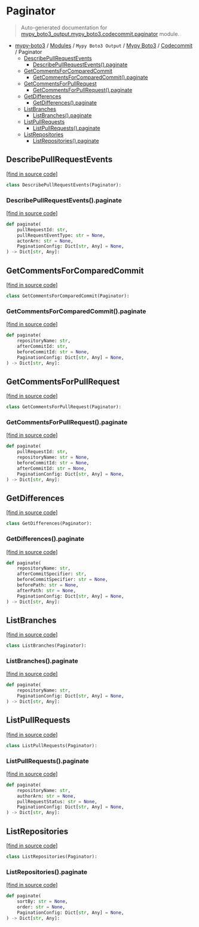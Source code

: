 # Paginator

> Auto-generated documentation for [mypy_boto3_output.mypy_boto3.codecommit.paginator](https://github.com/vemel/mypy_boto3/blob/master/mypy_boto3_output/mypy_boto3/codecommit/paginator.py) module.

- [mypy-boto3](../../../README.md#mypy_boto3) / [Modules](../../../MODULES.md#mypy-boto3-modules) / `Mypy Boto3 Output` / [Mypy Boto3](../index.md#mypy-boto3) / [Codecommit](index.md#codecommit) / Paginator
    - [DescribePullRequestEvents](#describepullrequestevents)
        - [DescribePullRequestEvents().paginate](#describepullrequesteventspaginate)
    - [GetCommentsForComparedCommit](#getcommentsforcomparedcommit)
        - [GetCommentsForComparedCommit().paginate](#getcommentsforcomparedcommitpaginate)
    - [GetCommentsForPullRequest](#getcommentsforpullrequest)
        - [GetCommentsForPullRequest().paginate](#getcommentsforpullrequestpaginate)
    - [GetDifferences](#getdifferences)
        - [GetDifferences().paginate](#getdifferencespaginate)
    - [ListBranches](#listbranches)
        - [ListBranches().paginate](#listbranchespaginate)
    - [ListPullRequests](#listpullrequests)
        - [ListPullRequests().paginate](#listpullrequestspaginate)
    - [ListRepositories](#listrepositories)
        - [ListRepositories().paginate](#listrepositoriespaginate)

## DescribePullRequestEvents

[[find in source code]](https://github.com/vemel/mypy_boto3/blob/master/mypy_boto3_output/mypy_boto3/codecommit/paginator.py#L9)

```python
class DescribePullRequestEvents(Paginator):
```

### DescribePullRequestEvents().paginate

[[find in source code]](https://github.com/vemel/mypy_boto3/blob/master/mypy_boto3_output/mypy_boto3/codecommit/paginator.py#L12)

```python
def paginate(
    pullRequestId: str,
    pullRequestEventType: str = None,
    actorArn: str = None,
    PaginationConfig: Dict[str, Any] = None,
) -> Dict[str, Any]:
```

## GetCommentsForComparedCommit

[[find in source code]](https://github.com/vemel/mypy_boto3/blob/master/mypy_boto3_output/mypy_boto3/codecommit/paginator.py#L22)

```python
class GetCommentsForComparedCommit(Paginator):
```

### GetCommentsForComparedCommit().paginate

[[find in source code]](https://github.com/vemel/mypy_boto3/blob/master/mypy_boto3_output/mypy_boto3/codecommit/paginator.py#L25)

```python
def paginate(
    repositoryName: str,
    afterCommitId: str,
    beforeCommitId: str = None,
    PaginationConfig: Dict[str, Any] = None,
) -> Dict[str, Any]:
```

## GetCommentsForPullRequest

[[find in source code]](https://github.com/vemel/mypy_boto3/blob/master/mypy_boto3_output/mypy_boto3/codecommit/paginator.py#L35)

```python
class GetCommentsForPullRequest(Paginator):
```

### GetCommentsForPullRequest().paginate

[[find in source code]](https://github.com/vemel/mypy_boto3/blob/master/mypy_boto3_output/mypy_boto3/codecommit/paginator.py#L38)

```python
def paginate(
    pullRequestId: str,
    repositoryName: str = None,
    beforeCommitId: str = None,
    afterCommitId: str = None,
    PaginationConfig: Dict[str, Any] = None,
) -> Dict[str, Any]:
```

## GetDifferences

[[find in source code]](https://github.com/vemel/mypy_boto3/blob/master/mypy_boto3_output/mypy_boto3/codecommit/paginator.py#L49)

```python
class GetDifferences(Paginator):
```

### GetDifferences().paginate

[[find in source code]](https://github.com/vemel/mypy_boto3/blob/master/mypy_boto3_output/mypy_boto3/codecommit/paginator.py#L52)

```python
def paginate(
    repositoryName: str,
    afterCommitSpecifier: str,
    beforeCommitSpecifier: str = None,
    beforePath: str = None,
    afterPath: str = None,
    PaginationConfig: Dict[str, Any] = None,
) -> Dict[str, Any]:
```

## ListBranches

[[find in source code]](https://github.com/vemel/mypy_boto3/blob/master/mypy_boto3_output/mypy_boto3/codecommit/paginator.py#L64)

```python
class ListBranches(Paginator):
```

### ListBranches().paginate

[[find in source code]](https://github.com/vemel/mypy_boto3/blob/master/mypy_boto3_output/mypy_boto3/codecommit/paginator.py#L67)

```python
def paginate(
    repositoryName: str,
    PaginationConfig: Dict[str, Any] = None,
) -> Dict[str, Any]:
```

## ListPullRequests

[[find in source code]](https://github.com/vemel/mypy_boto3/blob/master/mypy_boto3_output/mypy_boto3/codecommit/paginator.py#L73)

```python
class ListPullRequests(Paginator):
```

### ListPullRequests().paginate

[[find in source code]](https://github.com/vemel/mypy_boto3/blob/master/mypy_boto3_output/mypy_boto3/codecommit/paginator.py#L76)

```python
def paginate(
    repositoryName: str,
    authorArn: str = None,
    pullRequestStatus: str = None,
    PaginationConfig: Dict[str, Any] = None,
) -> Dict[str, Any]:
```

## ListRepositories

[[find in source code]](https://github.com/vemel/mypy_boto3/blob/master/mypy_boto3_output/mypy_boto3/codecommit/paginator.py#L86)

```python
class ListRepositories(Paginator):
```

### ListRepositories().paginate

[[find in source code]](https://github.com/vemel/mypy_boto3/blob/master/mypy_boto3_output/mypy_boto3/codecommit/paginator.py#L89)

```python
def paginate(
    sortBy: str = None,
    order: str = None,
    PaginationConfig: Dict[str, Any] = None,
) -> Dict[str, Any]:
```
